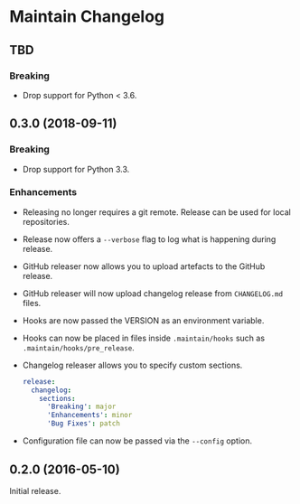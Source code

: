 # Maintain Changelog

## TBD

### Breaking

- Drop support for Python < 3.6.

## 0.3.0 (2018-09-11)

### Breaking

- Drop support for Python 3.3.

### Enhancements

- Releasing no longer requires a git remote. Release can be used for local
  repositories.
- Release now offers a `--verbose` flag to log what is happening during
  release.
- GitHub releaser now allows you to upload artefacts to the GitHub release.
- GitHub releaser will now upload changelog release from `CHANGELOG.md` files.
- Hooks are now passed the VERSION as an environment variable.
- Hooks can now be placed in files inside `.maintain/hooks` such as
  `.maintain/hooks/pre_release`.
- Changelog releaser allows you to specify custom sections.

    ```yaml
    release:
      changelog:
        sections:
          'Breaking': major
          'Enhancements': minor
          'Bug Fixes': patch
    ```
- Configuration file can now be passed via the `--config` option.


## 0.2.0 (2016-05-10)

Initial release.
